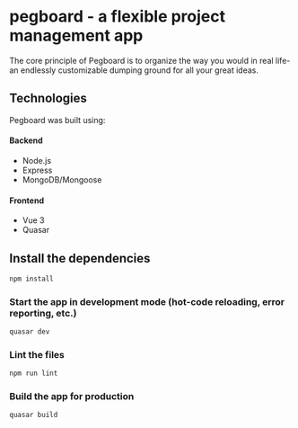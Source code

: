 # pegboard -  a flexible project management app

The core principle of Pegboard is to organize the way you would in real life- an endlessly customizable dumping ground for all your great ideas.

## Technologies

Pegboard was built using:
#### Backend
* Node.js
* Express
* MongoDB/Mongoose

#### Frontend
* Vue 3
* Quasar

## Install the dependencies
```bash
npm install
```

### Start the app in development mode (hot-code reloading, error reporting, etc.)
```bash
quasar dev
```

### Lint the files
```bash
npm run lint
```

### Build the app for production
```bash
quasar build
```